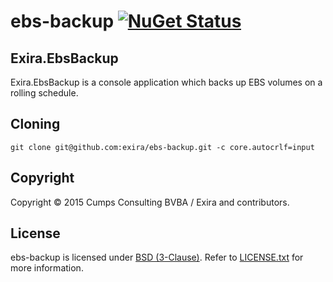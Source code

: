 # ebs-backup [![NuGet Status](http://img.shields.io/nuget/v/Exira.EbsBackup.svg?style=flat)](https://www.nuget.org/packages/Exira.EbsBackup/)

## Exira.EbsBackup

Exira.EbsBackup is a console application which backs up EBS volumes on a rolling schedule.

## Cloning

```git clone git@github.com:exira/ebs-backup.git -c core.autocrlf=input```

## Copyright

Copyright © 2015 Cumps Consulting BVBA / Exira and contributors.

## License

ebs-backup is licensed under [BSD (3-Clause)](http://choosealicense.com/licenses/bsd-3-clause/ "Read more about the BSD (3-Clause) License"). Refer to [LICENSE.txt](https://github.com/exira/ebs-backup/blob/master/LICENSE.txt) for more information.
